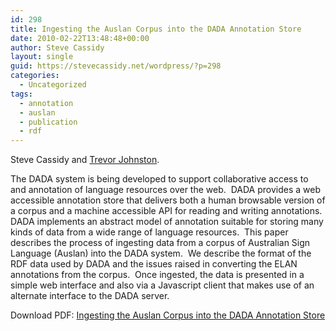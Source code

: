 ```yaml
---
id: 298
title: Ingesting the Auslan Corpus into the DADA Annotation Store
date: 2010-02-22T13:48:48+00:00
author: Steve Cassidy
layout: single
guid: https://stevecassidy.net/wordpress/?p=298
categories:
  - Uncategorized
tags:
  - annotation
  - auslan
  - publication
  - rdf
---
```

Steve Cassidy and [Trevor Johnston](http://web.mac.com/trevor.a.johnston/Site/Welcome.html).

The DADA system is being developed to support collaborative access to and annotation of language resources over the web.  DADA provides a web accessible annotation store that delivers both a human browsable version of a corpus and a machine accessible API for reading and writing annotations.  DADA implements an abstract model of annotation suitable for storing many kinds of data from a wide range of language resources.  This paper describes the process of ingesting data from a corpus of Australian Sign Language (Auslan) into the DADA system.  We describe the format of the RDF data used by DADA and the issues raised in converting the ELAN annotations from the corpus.  Once ingested, the data is presented in a simple web interface and also via a Javascript client that makes use of an alternate interface to the DADA server.

Download PDF: [Ingesting the Auslan Corpus into the DADA Annotation Store](http://portal.acm.org/citation.cfm?id=1698409)
